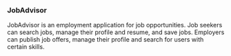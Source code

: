 ### **JobAdvisor**


JobAdvisor is an employment application for job opportunities. Job seekers can search jobs, manage their profile and resume, and save jobs. Employers can publish job offers, manage their profile and search for users with certain skills.
